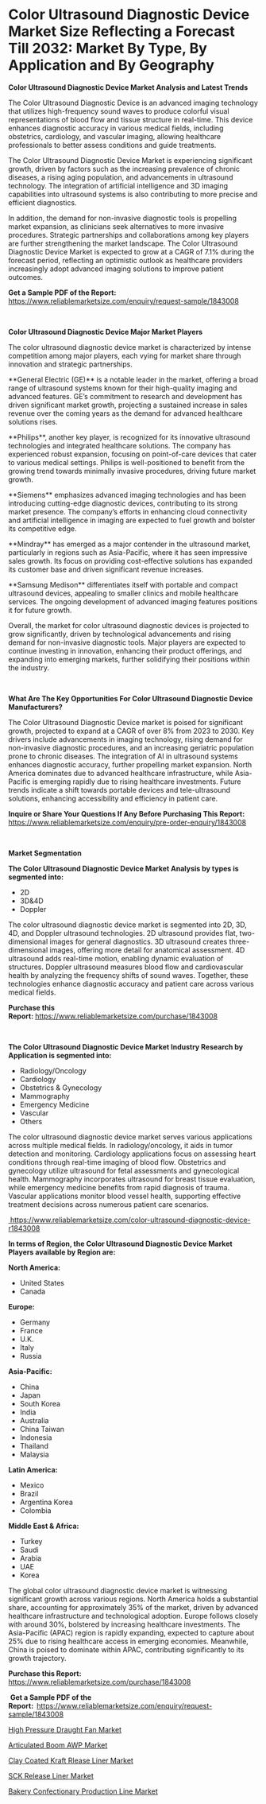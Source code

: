 <p><h1>Color Ultrasound Diagnostic Device Market Size Reflecting a Forecast Till 2032: Market By Type, By Application and By Geography</h1></p><p><strong>Color Ultrasound Diagnostic Device Market Analysis and Latest Trends</strong></p>
<p><p>The Color Ultrasound Diagnostic Device is an advanced imaging technology that utilizes high-frequency sound waves to produce colorful visual representations of blood flow and tissue structure in real-time. This device enhances diagnostic accuracy in various medical fields, including obstetrics, cardiology, and vascular imaging, allowing healthcare professionals to better assess conditions and guide treatments.</p><p>The Color Ultrasound Diagnostic Device Market is experiencing significant growth, driven by factors such as the increasing prevalence of chronic diseases, a rising aging population, and advancements in ultrasound technology. The integration of artificial intelligence and 3D imaging capabilities into ultrasound systems is also contributing to more precise and efficient diagnostics.</p><p>In addition, the demand for non-invasive diagnostic tools is propelling market expansion, as clinicians seek alternatives to more invasive procedures. Strategic partnerships and collaborations among key players are further strengthening the market landscape. The Color Ultrasound Diagnostic Device Market is expected to grow at a CAGR of 7.1% during the forecast period, reflecting an optimistic outlook as healthcare providers increasingly adopt advanced imaging solutions to improve patient outcomes.</p></p>
<p><strong>Get a Sample PDF of the Report:&nbsp;</strong> <a href="https://www.reliablemarketsize.com/enquiry/request-sample/1843008?utm_campaign=1901&utm_medium=2&utm_source=Github&utm_content=ia&utm_term=26032025&utm_id=color-ultrasound-diagnostic-device">https://www.reliablemarketsize.com/enquiry/request-sample/1843008</a></p>
<p>&nbsp;</p>
<p><strong>Color Ultrasound Diagnostic Device Major Market Players</strong></p>
<p><p>The color ultrasound diagnostic device market is characterized by intense competition among major players, each vying for market share through innovation and strategic partnerships. </p><p>**General Electric (GE)** is a notable leader in the market, offering a broad range of ultrasound systems known for their high-quality imaging and advanced features. GE’s commitment to research and development has driven significant market growth, projecting a sustained increase in sales revenue over the coming years as the demand for advanced healthcare solutions rises.</p><p>**Philips**, another key player, is recognized for its innovative ultrasound technologies and integrated healthcare solutions. The company has experienced robust expansion, focusing on point-of-care devices that cater to various medical settings. Philips is well-positioned to benefit from the growing trend towards minimally invasive procedures, driving future market growth.</p><p>**Siemens** emphasizes advanced imaging technologies and has been introducing cutting-edge diagnostic devices, contributing to its strong market presence. The company’s efforts in enhancing cloud connectivity and artificial intelligence in imaging are expected to fuel growth and bolster its competitive edge.</p><p>**Mindray** has emerged as a major contender in the ultrasound market, particularly in regions such as Asia-Pacific, where it has seen impressive sales growth. Its focus on providing cost-effective solutions has expanded its customer base and driven significant revenue increases.</p><p>**Samsung Medison** differentiates itself with portable and compact ultrasound devices, appealing to smaller clinics and mobile healthcare services. The ongoing development of advanced imaging features positions it for future growth.</p><p>Overall, the market for color ultrasound diagnostic devices is projected to grow significantly, driven by technological advancements and rising demand for non-invasive diagnostic tools. Major players are expected to continue investing in innovation, enhancing their product offerings, and expanding into emerging markets, further solidifying their positions within the industry.</p></p>
<p>&nbsp;</p>
<p><strong>What Are The Key Opportunities For Color Ultrasound Diagnostic Device Manufacturers?</strong></p>
<p><p>The Color Ultrasound Diagnostic Device market is poised for significant growth, projected to expand at a CAGR of over 8% from 2023 to 2030. Key drivers include advancements in imaging technology, rising demand for non-invasive diagnostic procedures, and an increasing geriatric population prone to chronic diseases. The integration of AI in ultrasound systems enhances diagnostic accuracy, further propelling market expansion. North America dominates due to advanced healthcare infrastructure, while Asia-Pacific is emerging rapidly due to rising healthcare investments. Future trends indicate a shift towards portable devices and tele-ultrasound solutions, enhancing accessibility and efficiency in patient care.</p></p>
<p><strong>Inquire or Share Your Questions If Any Before Purchasing This Report:</strong> <a href="https://www.reliablemarketsize.com/enquiry/pre-order-enquiry/1843008?utm_campaign=1901&utm_medium=2&utm_source=Github&utm_content=ia&utm_term=26032025&utm_id=color-ultrasound-diagnostic-device">https://www.reliablemarketsize.com/enquiry/pre-order-enquiry/1843008</a></p>
<p>&nbsp;</p>
<p><strong>Market Segmentation</strong></p>
<p><strong>The Color Ultrasound Diagnostic Device Market Analysis by types is segmented into:</strong></p>
<p><ul><li>2D</li><li>3D&4D</li><li>Doppler</li></ul></p>
<p><p>The color ultrasound diagnostic device market is segmented into 2D, 3D, 4D, and Doppler ultrasound technologies. 2D ultrasound provides flat, two-dimensional images for general diagnostics. 3D ultrasound creates three-dimensional images, offering more detail for anatomical assessment. 4D ultrasound adds real-time motion, enabling dynamic evaluation of structures. Doppler ultrasound measures blood flow and cardiovascular health by analyzing the frequency shifts of sound waves. Together, these technologies enhance diagnostic accuracy and patient care across various medical fields.</p></p>
<p><strong>Purchase this Report:&nbsp;</strong><a href="https://www.reliablemarketsize.com/purchase/1843008?utm_campaign=1901&utm_medium=2&utm_source=Github&utm_content=ia&utm_term=26032025&utm_id=color-ultrasound-diagnostic-device">https://www.reliablemarketsize.com/purchase/1843008</a></p>
<p>&nbsp;</p>
<p><strong>The Color Ultrasound Diagnostic Device Market Industry Research by Application is segmented into:</strong></p>
<p><ul><li>Radiology/Oncology</li><li>Cardiology</li><li>Obstetrics & Gynecology</li><li>Mammography</li><li>Emergency Medicine</li><li>Vascular</li><li>Others</li></ul></p>
<p><p>The color ultrasound diagnostic device market serves various applications across multiple medical fields. In radiology/oncology, it aids in tumor detection and monitoring. Cardiology applications focus on assessing heart conditions through real-time imaging of blood flow. Obstetrics and gynecology utilize ultrasound for fetal assessments and gynecological health. Mammography incorporates ultrasound for breast tissue evaluation, while emergency medicine benefits from rapid diagnosis of trauma. Vascular applications monitor blood vessel health, supporting effective treatment decisions across numerous patient care scenarios.</p></p>
<p><a href="https://www.reliablemarketsize.com/color-ultrasound-diagnostic-device-r1843008?utm_campaign=1901&utm_medium=2&utm_source=Github&utm_content=ia&utm_term=26032025&utm_id=color-ultrasound-diagnostic-device">&nbsp;https://www.reliablemarketsize.com/color-ultrasound-diagnostic-device-r1843008</a></p>
<p><strong>In terms of Region, the Color Ultrasound Diagnostic Device Market Players available by Region are:</strong></p>
<p>
    <p> <strong> North America: </strong>
        <ul>
            <li>United States</li>
            <li>Canada</li>
        </ul>
        </p> 
    <p> <strong> Europe: </strong>
        <ul>
            <li>Germany</li>
            <li>France</li>
            <li>U.K.</li>
            <li>Italy</li>
            <li>Russia</li>
        </ul>
        </p> 
    <p> <strong> Asia-Pacific: </strong>
        <ul>
            <li>China</li>
            <li>Japan</li>
            <li>South Korea</li>
            <li>India</li>
            <li>Australia</li>
            <li>China Taiwan</li>
            <li>Indonesia</li>
            <li>Thailand</li>
            <li>Malaysia</li>
        </ul>
        </p> 
    <p> <strong> Latin America: </strong>
        <ul>
            <li>Mexico</li>
            <li>Brazil</li>
            <li>Argentina Korea</li>
            <li>Colombia</li>
        </ul>
        </p> 
    <p> <strong> Middle East & Africa: </strong>
        <ul>
            <li>Turkey</li>
            <li>Saudi</li>
            <li>Arabia</li>
            <li>UAE</li>
            <li>Korea</li>
        </ul>
    </p>
    </p>
<p><p>The global color ultrasound diagnostic device market is witnessing significant growth across various regions. North America holds a substantial share, accounting for approximately 35% of the market, driven by advanced healthcare infrastructure and technological adoption. Europe follows closely with around 30%, bolstered by increasing healthcare investments. The Asia-Pacific (APAC) region is rapidly expanding, expected to capture about 25% due to rising healthcare access in emerging economies. Meanwhile, China is poised to dominate within APAC, contributing significantly to its growth trajectory.</p></p>
<p><strong>Purchase this Report: </strong><a href="https://www.reliablemarketsize.com/purchase/1843008?utm_campaign=1901&utm_medium=2&utm_source=Github&utm_content=ia&utm_term=26032025&utm_id=color-ultrasound-diagnostic-device">https://www.reliablemarketsize.com/purchase/1843008</a></p>
<p>&nbsp;<strong>Get a Sample PDF of the Report:&nbsp;&nbsp;</strong><a href="https://www.reliablemarketsize.com/enquiry/request-sample/1843008?utm_campaign=1901&utm_medium=2&utm_source=Github&utm_content=ia&utm_term=26032025&utm_id=color-ultrasound-diagnostic-device">https://www.reliablemarketsize.com/enquiry/request-sample/1843008</a></p>
<p><strong></strong></p>
<p><p><a href="https://github.com/muskoaizahfi/Market-Research-Report-List-1/blob/main/high-pressure-draught-fan-market.md?utm_campaign=1901&utm_medium=2&utm_source=Github&utm_content=ia&utm_term=26032025&utm_id=color-ultrasound-diagnostic-device">High Pressure Draught Fan Market</a></p><p><a href="https://github.com/lotoahshaiek/Market-Research-Report-List-1/blob/main/articulated-boom-awp-market.md?utm_campaign=1901&utm_medium=2&utm_source=Github&utm_content=ia&utm_term=26032025&utm_id=color-ultrasound-diagnostic-device">Articulated Boom AWP Market</a></p><p><a href="https://github.com/orlinvisonju/Market-Research-Report-List-1/blob/main/clay-coated-kraft-rlease-liner-market.md?utm_campaign=1901&utm_medium=2&utm_source=Github&utm_content=ia&utm_term=26032025&utm_id=color-ultrasound-diagnostic-device">Clay Coated Kraft Rlease Liner Market</a></p><p><a href="https://github.com/nsmifidget3/Market-Research-Report-List-1/blob/main/sck-release-liner-market.md?utm_campaign=1901&utm_medium=2&utm_source=Github&utm_content=ia&utm_term=26032025&utm_id=color-ultrasound-diagnostic-device">SCK Release Liner Market</a></p><p><a href="https://github.com/motosyuliq/Market-Research-Report-List-1/blob/main/bakery-confectionary-production-line-market.md?utm_campaign=1901&utm_medium=2&utm_source=Github&utm_content=ia&utm_term=26032025&utm_id=color-ultrasound-diagnostic-device">Bakery Confectionary Production Line Market</a></p></p>